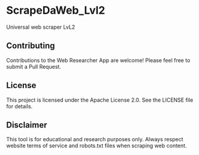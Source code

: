 # ScrapeDaWeb_Lvl2
Universal web scraper LvL2

## Contributing

Contributions to the Web Researcher App are welcome! Please feel free to submit a Pull Request.

## License

This project is licensed under the Apache License 2.0. See the LICENSE file for details.

## Disclaimer

This tool is for educational and research purposes only. Always respect website terms of service and robots.txt files when scraping web content.
